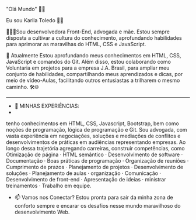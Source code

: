   "Olá Mundo" 💜👋
  
Eu sou Karlla Toledo 👋🚀

🙋🏼‍♀️Sou desenvolvedora Front-End, advogada e mãe. Estou sempre disposta a cultivar a cultura do conhecimento, aprofundando habilidades para aprimorar as maravilhas do HTML, CSS e JavaScript.

👀  Atualmente Estou aprofundando meus conhecimentos em HTML, CSS, JavaScript e comandos do Git. Além disso, estou colaborando como Voluntaria em projetos para a empresa J.A. Brasil, para ampliar meu conjunto de habilidades, compartilhando meus aprendizados e dicas, por meio de vídeo-Aulas, facilitando outros entusiastas a trilharem o mesmo caminho. 🛠️🌐
  ______________________________________________________________________________________________________________________________________________________________________________________________________________

- 💼 MINHAS EXPERIÊNCIAS:
- 
 tenho conhecimentos em HTML, CSS, Javascript, Bootstrap, bem como noções de programação, lógica de programação e Git. Sou advogada, com vasta experiência em negociações, soluções e mediações de conflitos e desenvolvimentos de práticas em audiências representando empresas.
Ao longo dessa trajetória agregando carreiras, construir competências, como  Otimização de página · HTML semântico · Desenvolvimento de software · Documentação · Boas práticas de programação · Organização de reuniões · Cumprimento de prazos · Planejamento de projetos · Desenvolvimento de soluções · Planejamento de aulas · organização · Comunicação · Desenvolvimento de front-end · Apresentação de ideias · ministrar treinamentos · Trabalho em equipe.

- 📫 Vamos nos Conectar? Estou pronta para sair da minha zona de conforto sempre e encarar os desafios nesse mundo maravilhoso do desenvolvimento Web.

<!---
KarllaToledo/KarllaToledo is a ✨ special ✨ repository because its `README.md` (this file) appears on your GitHub profile.
You can click the Preview link to take a look at your changes.
--->
